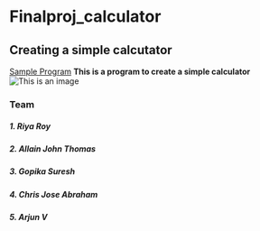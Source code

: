 # Finalproj_calculator
## Creating a simple calcutator
[Sample Program](https://www.programiz.com/python-programming/examples/calculator)
**This is a program to create a simple calculator** 
![This is an image](https://i.pinimg.com/originals/f1/c4/fa/f1c4fab76c4d43d3590c320699905ce0.png)
### Team
##### 1. Riya Roy
##### 2. Allain John Thomas
##### 3. Gopika Suresh
##### 4. Chris Jose Abraham
##### 5. Arjun V
